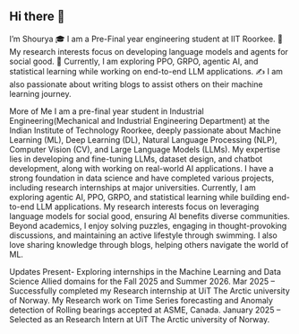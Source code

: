 ## Hi there 👋
I’m Shourya
🎓 I am a Pre-Final year engineering student at IIT Roorkee.
🤖 My research interests focus on developing language models and agents for social good.
🚀 Currently, I am exploring PPO, GRPO, agentic AI, and statistical learning while working on end-to-end LLM applications.
✍️ I am also passionate about writing blogs to assist others on their machine learning journey.

More of Me
I am a pre-final year student in Industrial Engineering(Mechanical and Industrial Engineering Department) at the Indian Institute of Technology Roorkee, deeply passionate about Machine Learning (ML), Deep Learning (DL), Natural Language Processing (NLP), Computer Vision (CV), and Large Language Models (LLMs). My expertise lies in developing and fine-tuning LLMs, dataset design, and chatbot development, along with working on real-world AI applications. I have a strong foundation in data science and have completed various projects, including research internships at major universities.
Currently, I am exploring agentic AI, PPO, GRPO, and statistical learning while building end-to-end LLM applications. My research interests focus on leveraging language models for social good, ensuring AI benefits diverse communities.
Beyond academics, I enjoy solving puzzles, engaging in thought-provoking discussions, and maintaining an active lifestyle through swimming. I also love sharing knowledge through blogs, helping others navigate the world of ML.

Updates
Present- Exploring internships in the Machine Learning and Data Science Allied domains for the Fall 2025 and Summer 2026.
Mar 2025 – Successfully completed my Research internship at UiT The Arctic university of Norway. My Research work on Time Series forecasting and Anomaly detection of Rolling bearings accepted at ASME, Canada.
January 2025 – Selected as an Research Intern at UiT The Arctic university of Norway.


<!--
**AggarwalShourya/AggarwalShourya** is a ✨ _special_ ✨ repository because its `README.md` (this file) appears on your GitHub profile.

Here are some ideas to get you started:

- 🔭 I’m currently working on ...
- 🌱 I’m currently learning ...
- 👯 I’m looking to collaborate on ...
- 🤔 I’m looking for help with ...
- 💬 Ask me about ...
- 📫 How to reach me: ...
- 😄 Pronouns: ...
- ⚡ Fun fact: ...
-->
